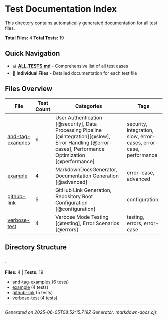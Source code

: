 # Test Documentation Index

This directory contains automatically generated documentation for all test files.

**Total Files:** 4
**Total Tests:** 19

## Quick Navigation

- 📊 **[ALL_TESTS.md](ALL_TESTS.md)** - Comprehensive list of all test cases
- 📁 **Individual Files** - Detailed documentation for each test file

## Files Overview

| File | Test Count | Categories | Tags |
|------|------------|------------|------|
| [and-tag-examples](and-tag-examples.md) | 6 | User Authentication [@security], Data Processing Pipeline [@integration][@slow], Error Handling [@error-cases], Performance Optimization [@performance] | security, integration, slow, error-cases, error-case, performance |
| [example](example.md) | 4 | MarkdownDocsGenerator, Documentation Generation [@advanced] | error-case, advanced |
| [github-link](github-link.md) | 5 | GitHub Link Generation, Repository Root Configuration [@configuration] | configuration |
| [verbose-test](verbose-test.md) | 4 | Verbose Mode Testing [@testing], Error Scenarios [@errors] | testing, errors, error-case |

## Directory Structure

### .

**Files:** 4 | **Tests:** 19

- [and-tag-examples](and-tag-examples.md) (6 tests)
- [example](example.md) (4 tests)
- [github-link](github-link.md) (5 tests)
- [verbose-test](verbose-test.md) (4 tests)


---
*Generated on 2025-06-05T08:52:15.719Z*
*Generator: markdown-docs.cjs*
